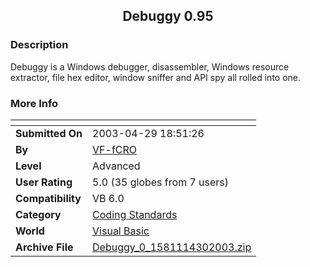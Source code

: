 ﻿<div align="center">

## Debuggy 0\.95


</div>

### Description

Debuggy is a Windows debugger, disassembler, Windows resource extractor, file hex editor, window sniffer and API spy all rolled into one.
 
### More Info
 


<span>             |<span>
---                |---
**Submitted On**   |2003-04-29 18:51:26
**By**             |[VF\-fCRO](https://github.com/Planet-Source-Code/PSCIndex/blob/master/ByAuthor/vf-fcro.md)
**Level**          |Advanced
**User Rating**    |5.0 (35 globes from 7 users)
**Compatibility**  |VB 6\.0
**Category**       |[Coding Standards](https://github.com/Planet-Source-Code/PSCIndex/blob/master/ByCategory/coding-standards__1-43.md)
**World**          |[Visual Basic](https://github.com/Planet-Source-Code/PSCIndex/blob/master/ByWorld/visual-basic.md)
**Archive File**   |[Debuggy\_0\_1581114302003\.zip](https://github.com/Planet-Source-Code/vf-fcro-debuggy-0-95__1-45132/archive/master.zip)








